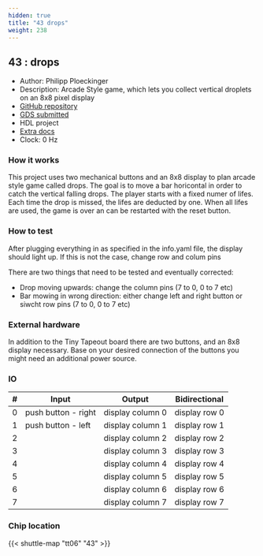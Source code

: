 ```yaml
---
hidden: true
title: "43 drops"
weight: 238
---
```


## 43 : drops

* Author: Philipp Ploeckinger
* Description: Arcade Style game, which lets you collect vertical droplets on an 8x8 pixel display
* [GitHub repository](https://github.com/PloeckiPhil/jku-tt06-drops)
* [GDS submitted](https://github.com/PloeckiPhil/jku-tt06-drops/actions/runs/8628550797)
* HDL project
* [Extra docs]()
* Clock: 0 Hz

<!---

This file is used to generate your project datasheet. Please fill in the information below and delete any unused
sections.

You can also include images in this folder and reference them in the markdown. Each image must be less than
512 kb in size, and the combined size of all images must be less than 1 MB.
-->


### How it works

This project uses two mechanical buttons and an 8x8 display to plan arcade style game called drops.
The goal is to move a bar horicontal in order to catch the vertical falling drops.
The player starts with a fixed numer of lifes. Each time the drop is missed, the lifes are deducted by one.
When all lifes are used, the game is over an can be restarted with the reset button.

### How to test

After plugging everything in as specified in the info.yaml file, the display should light up.
If this is not the case, change row and colum pins

There are two things that need to be tested and eventually corrected:

- Drop moving upwards: change the column pins (7 to 0, 0 to 7 etc)
- Bar mowing in wrong direction: either change left and right button or siwcht row pins (7 to 0, 0 to 7 etc)

### External hardware

In addition to the Tiny Tapeout board there are two buttons, and an 8x8 display necessary.
Base on your desired connection of the buttons you might need an additional power source.


### IO

| #             | Input    | Output   | Bidirectional   |
| ------------- | -------- | -------- | --------------- |
| 0 | push button - right  | display column 0  | display row 0        |
| 1 | push button - left  | display column 1  | display row 1        |
| 2 |   | display column 2  | display row 2        |
| 3 |   | display column 3  | display row 3        |
| 4 |   | display column 4  | display row 4        |
| 5 |   | display column 5  | display row 5        |
| 6 |   | display column 6  | display row 6        |
| 7 |   | display column 7  | display row 7        |


### Chip location

{{< shuttle-map "tt06" "43" >}}
